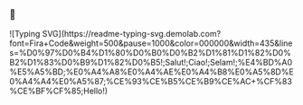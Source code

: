 <h3>👋</h3>
![Typing SVG](https://readme-typing-svg.demolab.com?font=Fira+Code&weight=500&pause=1000&color=000000&width=435&lines=%D0%97%D0%B4%D1%80%D0%B0%D0%B2%D1%81%D1%82%D0%B2%D1%83%D0%B9%D1%82%D0%B5!;Salut!;Ciao!;Selam!;%E4%BD%A0%E5%A5%BD;%E0%A4%A8%E0%A4%AE%E0%A4%B8%E0%A5%8D%E0%A4%A4%E0%A5%87;%CE%93%CE%B5%CE%B9%CE%AC+%CF%83%CE%BF%CF%85;Hello!)

<!--
<table>
<tr>
<td valign="top" width="33%">
<h4>Frontend</h4>
<div align="center">
<a href="https://">
<img src="img/html.svg" alt="html" width="50" height="50">
</a>
&nbsp;&nbsp;&nbsp;
<a href="https://">
<img src="img/css.svg" alt="css" width="50" height="50">
</a>
&nbsp;&nbsp;&nbsp;
<a href="https://">
<img src="img/javascript.svg" alt="javascript" width="50" height="50">
</a>
&nbsp;&nbsp;&nbsp;
<a href="https://">
<img src="img/typescript.svg" alt="typescript" width="55" height="55">
</a>
</div>
</td>

<td valign="top" width="33%">
<h4>Backend</h4>
<div align="center">
<a href="https://">
<img src="img/node.svg" alt="node" width="50" height="50">
</a>
&nbsp;&nbsp;&nbsp;
<a href="https://">
<img src="img/php.svg" alt="php" width="50" height="50">
</a>
</div>
</td>

<td valign="top" width="33%">
<h4>DevOps</h4>
<div align="center">
<a href="https://">
<img src="img/git.svg" alt="git" width="50" height="50">
</a>
</div>
</td>
</tr>
</table>
-->